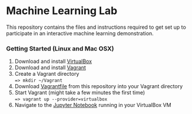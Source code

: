 # Machine Learning Lab
This repository contains the files and instructions required to get set up to participate in an interactive machine learning demonstration.

### Getting Started (Linux and Mac OSX)
1. Download and install [VirtualBox](https://www.virtualbox.org/wiki/Downloads)
1. Download and install [Vagrant](https://www.vagrantup.com/downloads.html)
1. Create a Vagrant directory  
```=> mkdir ~/Vagrant```
1. Download [Vagrantfile](https://github.com/jasonracey/machine-learning-brown-bag/blob/master/Vagrantfile) from this repository into your Vagrant directory
1. Start Vagrant (might take a few minutes the first time)  
```=> vagrant up --provider=virtualbox```
1. Navigate to the [Jupyter Notebook](http://localhost:8001/) running in your VirtualBox VM
